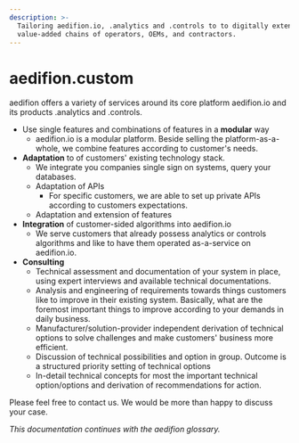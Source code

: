 ```yaml
---
description: >-
  Tailoring aedifion.io, .analytics and .controls to to digitally extend
  value-added chains of operators, OEMs, and contractors.
---
```


# aedifion.custom

aedifion offers a variety of services around its core platform aedifion.io and its products .analytics and .controls. 

* Use single features and combinations of features in a **modular** way
  * aedifion.io is a modular platform. Beside selling the platform-as-a-whole, we combine features according to customer's needs. 
* **Adaptation** to of customers' existing technology stack. 
  * We integrate you companies single sign on systems, query your databases.
  * Adaptation of APIs
    * For specific customers, we are able to set up private APIs according to customers expectations.
  * Adaptation and extension of features
* **Integration** of customer-sided algorithms into aedifion.io
  * We serve customers that already possess analytics or controls algorithms and like to have them operated as-a-service on aedifion.io.
* **Consulting**
  * Technical assessment and documentation of your system in place, using expert interviews and available technical documentations.
  * Analysis and engineering of requirements towards things customers like to improve in their existing system. Basically, what are the foremost important things to improve according to your demands in daily business. 
  * Manufacturer/solution-provider independent derivation of technical options to solve challenges and make customers' business more efficient. 
  *  Discussion of technical possibilities and option in group. Outcome is a structured priority setting of technical options
  * In-detail technical concepts for most the important technical option/options and derivation of recommendations for action. 

Please feel free to contact us. We would be more than happy to discuss your case.



_This documentation continues with the aedifion glossary._



